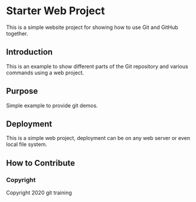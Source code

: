 # Starter Web Project

This is a simple website project for showing how to use Git and GitHub together.

## Introduction

This is an example to show different parts of the Git repository and various commands using a web project.

## Purpose

Simple example to provide git demos.

## Deployment

This is a simple web project, deployment can be on any web server or even local file system.

## How to Contribute

### Copyright
Copyright 2020 git training
